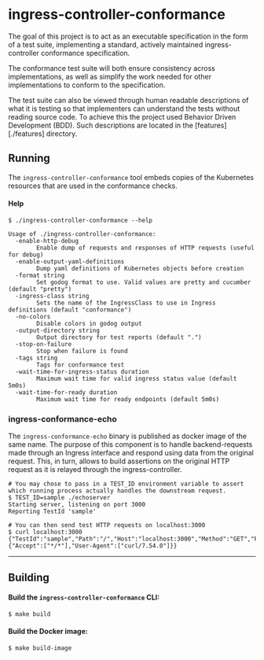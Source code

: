# ingress-controller-conformance

The goal of this project is to act as an executable specification in the form of a test suite, implementing a standard, actively maintained ingress-controller conformance specification.

The conformance test suite will both ensure consistency across implementations, as well as simplify the work needed for other implementations to conform to the specification.

The test suite can also be viewed through human readable descriptions of what it is testing so that implementers can understand the tests without reading source code. To achieve this the project used Behavior Driven Development (BDD).
Such descriptions are located in the [features][./features] directory.

## Running

The `ingress-controller-conformance` tool embeds copies of the Kubernetes resources that are used in the conformance checks.

#### Help

```
$ ./ingress-controller-conformance --help

Usage of ./ingress-controller-conformance:
  -enable-http-debug
    	Enable dump of requests and responses of HTTP requests (useful for debug)
  -enable-output-yaml-definitions
    	Dump yaml definitions of Kubernetes objects before creation
  -format string
    	Set godog format to use. Valid values are pretty and cucumber (default "pretty")
  -ingress-class string
    	Sets the name of the IngressClass to use in Ingress definitions (default "conformance")
  -no-colors
    	Disable colors in godog output
  -output-directory string
    	Output directory for test reports (default ".")
  -stop-on-failure
    	Stop when failure is found
  -tags string
    	Tags for conformance test
  -wait-time-for-ingress-status duration
    	Maximum wait time for valid ingress status value (default 5m0s)
  -wait-time-for-ready duration
    	Maximum wait time for ready endpoints (default 5m0s)
```

### ingress-conformance-echo

The `ingress-conformance-echo` binary is published as docker image of the same name. The purpose of this component is to handle backend-requests made through an Ingress interface and respond using data from the original request. This, in turn, allows to build assertions on the original HTTP request as it is relayed through the ingress-controller.

```
# You may chose to pass in a TEST_ID environment variable to assert which running process actually handles the downstream request.
$ TEST_ID=sample ./echoserver
Starting server, listening on port 3000
Reporting TestId 'sample'

# You can then send test HTTP requests on localhost:3000
$ curl localhost:3000
{"TestId":"sample","Path":"/","Host":"localhost:3000","Method":"GET","Proto":"HTTP/1.1","Headers":{"Accept":["*/*"],"User-Agent":["curl/7.54.0"]}}
```

---

## Building

#### Build the `ingress-controller-conformance` CLI:

```console
$ make build
```

#### Build the Docker image:

```console
$ make build-image
```
